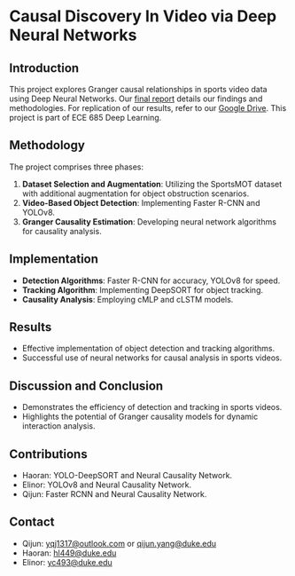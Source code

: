 # Causal Discovery In Video via Deep Neural Networks

## Introduction
This project explores Granger causal relationships in sports video data using Deep Neural Networks. Our [final report](https://github.com/QijunYang1/Causal-Discovery-In-Video-via-DNNs/blob/main/Final_Report_Causal_Discovery_In_Video_via_DNNs.pdf) details our findings and methodologies. For replication of our results, refer to our [Google Drive](https://drive.google.com/drive/folders/1zSfbF2Nk4oLh6U5NoPAc0LnLpip3G1eV?usp=sharing). This project is part of ECE 685 Deep Learning.

## Methodology
The project comprises three phases:
1. **Dataset Selection and Augmentation**: Utilizing the SportsMOT dataset with additional augmentation for object obstruction scenarios.
2. **Video-Based Object Detection**: Implementing Faster R-CNN and YOLOv8.
3. **Granger Causality Estimation**: Developing neural network algorithms for causality analysis.

## Implementation
- **Detection Algorithms**: Faster R-CNN for accuracy, YOLOv8 for speed.
- **Tracking Algorithm**: Implementing DeepSORT for object tracking.
- **Causality Analysis**: Employing cMLP and cLSTM models.

## Results
- Effective implementation of object detection and tracking algorithms.
- Successful use of neural networks for causal analysis in sports videos.

## Discussion and Conclusion
- Demonstrates the efficiency of detection and tracking in sports videos.
- Highlights the potential of Granger causality models for dynamic interaction analysis.

## Contributions
- Haoran: YOLO-DeepSORT and Neural Causality Network.
- Elinor: YOLOv8 and Neural Causality Network.
- Qijun: Faster RCNN and Neural Causality Network.

## Contact
- Qijun: [yqj1317@outlook.com](mailto:yqj1317@outlook.com) or [qijun.yang@duke.edu](qijun.yang@duke.edu)
- Haoran: [hl449@duke.edu](mailto:hl449@duke.edu)
- Elinor: [yc493@duke.edu](mailto:yc493@duke.edu)
